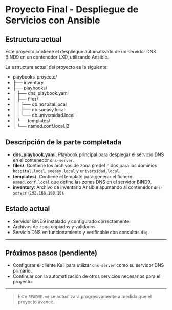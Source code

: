 # Proyecto Final - Despliegue de Servicios con Ansible

## Estructura actual

Este proyecto contiene el despliegue automatizado de un servidor DNS BIND9 en un contenedor LXD, utilizando Ansible.

La estructura actual del proyecto es la siguiente:

- playbooks-proyecto/
- ├── inventory
- ├── playbooks/
- │ ├── dns_playbook.yaml
- │ ├── files/
- │ │ ├── db.hospital.local
- │ │ ├── db.soeasy.local
- │ │ └── db.universidad.local
- │ └── templates/
- │ └── named.conf.local.j2


## Descripción de la parte completada

- **dns_playbook.yaml**: Playbook principal para desplegar el servicio DNS en el contenedor `dns-server`.
- **files/**: Contiene los archivos de zona predefinidos para los dominios `hospital.local`, `soeasy.local` y `universidad.local`.
- **templates/**: Contiene el template para generar el fichero `named.conf.local` que define las zonas DNS en el servidor BIND9.
- **inventory**: Archivo de inventario Ansible apuntando al contenedor `dns-server` (`192.168.100.10`).

## Estado actual

- Servidor BIND9 instalado y configurado correctamente.
- Archivos de zona copiados y validados.
- Servicio DNS en funcionamiento y verificable con consultas `dig`.

---

## Próximos pasos (pendiente)

- Configurar el cliente Kali para utilizar `dns-server` como su servidor DNS primario.
- Continuar con la automatización de otros servicios necesarios para el proyecto.

---

> Este `README.md` se actualizará progresivamente a medida que el proyecto avance.
